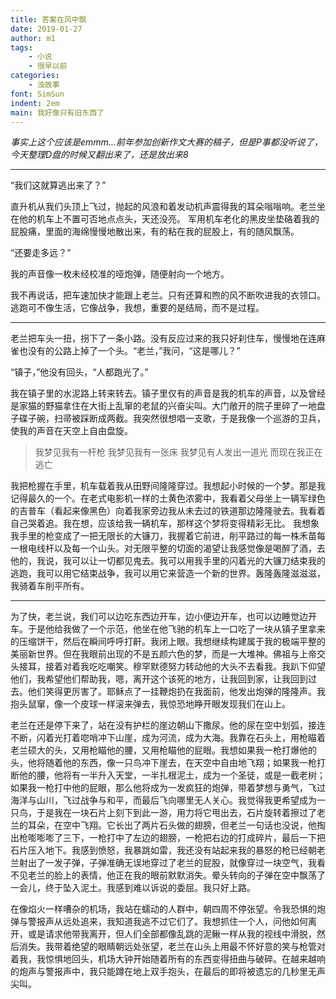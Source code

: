 ```yaml
---
title: 答案在风中飘
date: 2019-01-27
author: m1
tags: 
    - 小说
    - 很早以前
categories:
    - 浊故事
font: SimSun
indent: 2em
main: 我好像只有旧东西了
---
```


*事实上这个应该是emmm...前年参加创新作文大赛的稿子，但是P事都没听说了，今天整理D盘的时候又翻出来了，还是放出来8*

---

“我们这就算逃出来了？”

直升机从我们头顶上飞过，抛起的风浪和着发动机声震得我的耳朵嗡嗡响。老兰坐在他的机车上不置可否地点点头，天还没亮。
军用机车老化的黑皮坐垫硌着我的屁股痛，里面的海绵慢慢地散出来，有的粘在我的屁股上，有的随风飘荡。

“还要走多远？”

我的声音像一枚未经校准的哑炮弹，随便射向一个地方。

我不再说话，把车速加快才能跟上老兰。只有还算和煦的风不断吹进我的衣领口。逃跑可不像生活，它像战争，我想，重要的是结局，而不是过程。

---

老兰把车头一扭，拐下了一条小路。没有反应过来的我只好刹住车，慢慢地在连麻雀也没有的公路上掉了一个头。“老兰，”我问，“这是哪儿？”

“镇子，”他没有回头，“人都跑光了。”

我在镇子里的水泥路上转来转去。镇子里仅有的声音是我的机车的声音，以及曾经是家猫的野猫拿住在大街上乱窜的老鼠的兴奋尖叫。大门敞开的院子里碎了一地盘子碟子碗，扫帚被踩断成两截。我突然很想唱一支歌，于是我像一个巡游的卫兵，使我的声音在天空上自由盘旋。

<div style="text-indent: 0">

>我梦见我有一杆枪
>我梦见我有一张床
>我梦见有人发出一道光
>而现在我正在逃亡

</div>

我把枪握在手里，机车载着我从田野间隆隆穿过。我想起小时候的一个梦。那是我记得最久的一个。在老式电影机一样的土黄色浓雾中，我看着父母坐上一辆军绿色的吉普车（看起来像黑色）向着我家旁边我从未去过的铁道那边隆隆驶去。我看着自己哭着追。我在想，应该给我一辆机车，那样这个梦将变得精彩无比。
我想象我手里的枪变成了一把无限长的大镰刀，我握着它前进，削平路过的每一株禾苗每一根电线杆以及每一个山头。对无限平整的切面的渴望让我感觉像是喝醉了酒，去他的，我说，我可以让一切都见鬼去。我可以用我手里的闪着光的大镰刀结束我的逃跑，我可以用它结束战争，我可以用它来营造一个新的世界。轰隆轰隆滋滋滋，我骑着车削平所有。

---

为了快，老兰说，我们可以边吃东西边开车，边小便边开车，也可以边睡觉边开车。于是他给我做了一个示范，他坐在他飞驰的机车上一口吃了一块从镇子里拿来的压缩饼干，然后在瞬间呼呼打鼾。我闭上眼。我想继续构建属于我的极端平整的美丽新世界。但在我眼前出现的不是五颜六色的梦，而是一大堆神。佛祖与上帝交头接耳，接着对着我吃吃嘲笑。穆罕默德努力转动他的大头不去看我。我趴下仰望他们，我希望他们帮助我，嗯，离开这个该死的地方，让我回到家，让我回到过去。他们笑得更厉害了。耶稣点了一挂鞭炮扔在我面前，他发出炮弹的隆隆声。我抱头鼠窜，像一个皮球一样滚来弹去，我惊恐地睁开眼发现我们在山上。

老兰在还是停下来了，站在没有护栏的崖边朝山下撒尿。他的尿在空中划弧，接连不断，闪着光打着唿哨冲下山崖，成为河流，成为大海。我靠在石头上，用枪瞄着老兰硕大的头，又用枪瞄他的腰，又用枪瞄他的屁眼。我想如果我一枪打爆他的头，他将随着他的东西，像一只鸟冲下崖去，在天空中自由地飞翔；如果我一枪打断他的腰，他将有一半升入天堂，一半扎根泥土，成为一个圣徒，或是一截老树；如果我一枪打中他的屁眼，那么他将成为一发疯狂的炮弹，带着梦想与勇气，飞过海洋与山川，飞过战争与和平，而最后飞向哪里无人关心。我觉得我更希望成为一只鸟，于是我在一块石片上刻下到此一游，用力将它甩出去，石片旋转着擦过了老兰的耳朵，在空中飞翔。它长出了两片石头做的翅膀，但老兰一句话也没说，他掏出枪嘭嘭嘭了三下，一枪打中了左边的翅膀，一枪把右边的打成碎片，最后一下把石片压入地下。我感到愤怒，我暴跳如雷，我还没有站起来我的暴怒的枪已经朝老兰射出了一发子弹，子弹准确无误地穿过了老兰的屁股，就像穿过一块空气，我看不见老兰的脸上的表情，他正在我的眼前默默消失。晕头转向的子弹在空中飘荡了一会儿，终于坠入泥土。我感到难以诉说的委屈。我只好上路。

在像焰火一样嘈杂的机场，我站在蠕动的人群中，朝四周不停张望。令我恐惧的炮弹与警报声从远处追来，我知道我逃不过它们了。我想抓住一个人，问他如何离开，或是请求他带我离开，但人们全部都像乱跳的泥鳅一样从我的视线中滑脱，然后消失。我带着绝望的眼睛朝远处张望，老兰在山头上用最不怀好意的笑与枪管对着我，我惊惧地回头，机场大钟开始随着所有的东西变得扭曲与破碎。在越来越响的炮声与警报声中，我只能蹲在地上双手抱头，在最后的即将被遗忘的几秒里无声尖叫。

